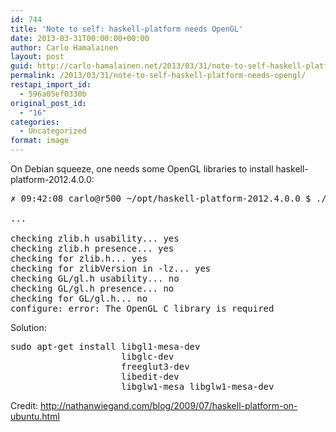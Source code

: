 ```yaml
---
id: 744
title: 'Note to self: haskell-platform needs OpenGL'
date: 2013-03-31T00:00:00+00:00
author: Carlo Hamalainen
layout: post
guid: http://carlo-hamalainen.net/2013/03/31/note-to-self-haskell-platform-needs-opengl/
permalink: /2013/03/31/note-to-self-haskell-platform-needs-opengl/
restapi_import_id:
  - 596a05ef0330b
original_post_id:
  - "16"
categories:
  - Uncategorized
format: image
---
```

On Debian squeeze, one needs some OpenGL libraries to install haskell-platform-2012.4.0.0: 

<pre>✗ 09:42:08 carlo@r500 ~/opt/haskell-platform-2012.4.0.0 $ ./configure --prefix=/home/carlo/opt/haskell-platform-2012.4.0.0_build

...

checking zlib.h usability... yes
checking zlib.h presence... yes
checking for zlib.h... yes
checking for zlibVersion in -lz... yes
checking GL/gl.h usability... no
checking GL/gl.h presence... no
checking for GL/gl.h... no
configure: error: The OpenGL C library is required
</pre>

Solution: 

<pre>sudo apt-get install libgl1-mesa-dev                    
                     libglc-dev                         
                     freeglut3-dev                      
                     libedit-dev                        
                     libglw1-mesa libglw1-mesa-dev
</pre>

Credit: <http://nathanwiegand.com/blog/2009/07/haskell-platform-on-ubuntu.html>